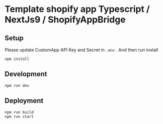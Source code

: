 # Template shopify app Typescript / NextJs9 / ShopifyAppBridge

## Setup

Please update CustomApp API Key and Secret in `.env` .
And then run install

```
npm install
```

## Development

```
npm run dev
```

## Deployment

```
npm run build
npm run start
```
